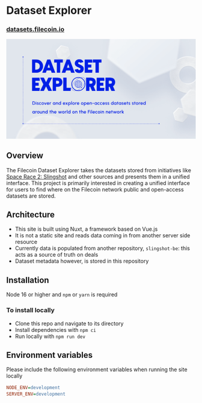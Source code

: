 # Dataset Explorer
### [datasets.filecoin.io](https://datasets.filecoin.io)

![Dataset Explorer graph image](static/open-graph.png)

## Overview

The Filecoin Dataset Explorer takes the datasets stored from initiatives like [Space Race 2: Slingshot](https://slingshot.filecoin.io) and other sources and presents them in a unified interface. This project is primarily interested in creating a unified interface for users to find where on the Filecoin network public and open-access datasets are stored.

## Architecture

- This site is built using Nuxt, a framework based on Vue.js
- It is not a static site and reads data coming in from another server side resource
- Currently data is populated from another repository, `slingshot-be`: this acts as a source of truth on deals
- Dataset metadata however, is stored in this repository

## Installation
Node 16 or higher and `npm` or `yarn` is required

### To install locally

- Clone this repo and navigate to its directory
- Install dependencies with `npm ci`
- Run locally with `npm run dev`

## Environment variables

Please include the following environment variables when running the site locally

```ini
NODE_ENV=development
SERVER_ENV=development
```
